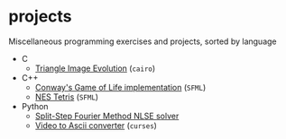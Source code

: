 # projects

Miscellaneous programming exercises and projects, sorted by language

- C
  - [Triangle Image Evolution](C/Triangle-Image-Evolution/README.md) (`cairo`)
- C++
  - [Conway's Game of Life implementation](C++/Game-of-Life/README.md) (`SFML`)
  - [NES Tetris](C++/Tetris/README.md) (`SFML`)
- Python
  - [Split-Step Fourier Method NLSE solver](Python3/Split-Operator-Solver/README.md)
  - [Video to Ascii converter](Python3/video2ascii/README.md) (`curses`)
